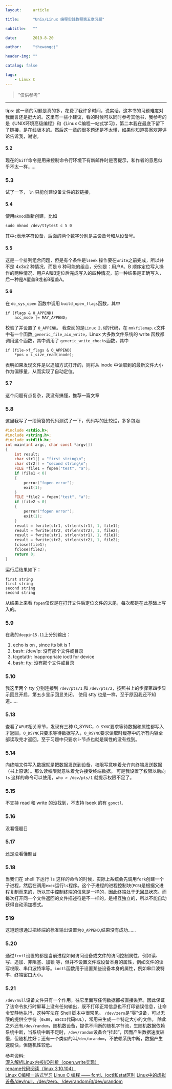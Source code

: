 ```yaml
---
layout:     article

title:      "Unix/Linux 编程实践教程第五章习题"

subtitle:   ""

date:       2019-8-20

author:     "thewangcj"

header-img: ""

catalog: false

tags:
    - Linux C
---
```


> “仅供参考”

------
tips: 这一章的习题是真的多，花费了我许多时间，说实话，这本书的习题难度对我而言还是挺大的。这里有一些小建议，看的时候可以同时参考其他书，我参考的是《UNIX环境高级编程》和《Linux C编程一站式学习》，第二本我在最底下留下了链接，是在线版本的。然后这一章的很多题还是不太懂，如果你知道答案欢迎评论告诉我，谢谢。
<!--more-->

#### 5.2
现在的`biff`命令是用来控制命令行环境下有新邮件时是否提示，和作者的意思似乎不太一样……


### 5.3
试了一下， `ln` 只能创建设备文件的软链接，

#### 5.4
使用`mknod`重新创建，比如
<pre><code class="Bash">sudo mknod /dev/ttytest c 5 0</code></pre>
其中`c`表示字符设备，后面的两个数字分别是主设备号和从设备号。

#### 5.5
这是一个排列组合问题，但是有个条件是`lseek` 操作要在`write`之前完成，所以并不是 4x3x2 种情况，而是 6 种可能的组合，分别是：用户A、B 顺序定位写入操作的两种情况、用户A和B定位后完成写入的四种情况，前一种结果是正确写入，后一种是A覆盖B或者B覆盖A。

#### 5.6
在 `do_sys_open` 函数中调用 `build_open_flags`函数，其中
<pre><code class="Bash">if (flags & O_APPEND)
    acc_mode |= MAY_APPEND;</code></pre>
校验了并设置了 `O_APPEND`。
我查阅的是`Linux 2.6`的代码，在 `mm\filemap.c`文件中有一个函数`_generic_file_aio_write`，Linux 大多数文件系统的 write 函数都调用这个函数，其中调用了 `generic_write_checks`函数，其中
<pre><code class="Bash">if (file->f_flags & O_APPEND)
    *pos = i_size_read(inode);</code></pre>
表明如果发现文件是以追加方式打开的，则将从 inode 中读取到的最新文件大小作为偏移量，从而实现了自动定位。

#### 5.7
这个问题有点复杂，我没有搞懂，推荐一篇文章


### 5.8
这里我写了一段简答的代码测试了一下，代码写的比较烂，多多包涵
```c
#include <stdio.h>;
#include <string.h>;
#include <stdlib.h>;
int main(int argc, char const *argv[])
{
    int result;
    char str1[] = "first string\n";
    char str2[] = "second string\n";
    FILE *file1 = fopen("test", "a");
    if (file1 < 0)
    {
        perror("fopen error");
        exit(1);
    }
    FILE *file2 = fopen("test", "a");
    if (file2 < 0)
    {
        perror("fopen error");
        exit(1);
    }
    result = fwrite(str1, strlen(str1), 1, file1);
    result = fwrite(str2, strlen(str2), 1, file2);
    result = fwrite(str1, strlen(str1), 1, file1);
    result = fwrite(str2, strlen(str2), 1, file2);
    fclose(file1);
    fclose(file2);
    return 0;
}
```
运行后结果如下：
<pre><code>first string
first string
second string
second string</code></pre> 
从结果上来看 `fopen`仅仅是在打开文件后定位文件的末尾，每次都是在此基础上写入的。

### 5.9
在我的`deepin15.11`上分别输出：
1. echo is on , since its bit is 1
2. bash: /dev/lp: 没有那个文件或目录
3. tcgetattr: Inappropriate ioctl for device
4. bash: tty: 没有那个文件或目录

### 5.10
我这里两个 tty 分别连接到 `/dev/pts/1` 和 `/dev/pts/2`，按照书上的步骤第四步显示回显开启，第五步显示回显关闭。
使用 stty 也是一样，至于原因我还不知道......


### 5.13
查看了`APUE`相关章节，发现有三种 O_SYNC，`O_SYNC`要求等待数据和属性都写入才返回，`O_DSYNC`只要求等待数据写入，`O_RSYNC`要求读取时缓存中的所有内容全部读取完才返回，至于习题中只要求 i-节点也就是属性的没有找到。

### 5.14
向终端文件写入数据就是把数据发送到设备，权限写意味着允许向终端发送数据（书上原话）。那么读权限就意味着允许接受终端数据。
可是我设置了权限以后向 `ls` 这样的命令可以使用，`who > /dev/pts/1` 就提示权限不足了。

### 5.15 
不支持 read 和 write 的没找到，不支持 lseek 的有 `gpmctl`.


### 5.16
没看懂题目

### 5.17
还是没看懂题目

### 5.18
当我们在 shell 下运行 `ls` 这样的命令的时候，实际上系统会先调用`fork`创建一个子进程，然后在调用`exec`运行`ls`程序。这个子进程的进程控制块(`PCB`)是根据父进程复制而来的，所以其中控制终端的信息是一样的，因此终端处于无回显状态。而每次打开同一个文件返回的文件描述符是不一样的，是相互独立的，所以不能自动获得自动添加模式。

### 519
这道题想通过把终端的标准输出设置为`O_APPEND`,结果没有成功......

### 5.20
通过`fcntl`设置的都是当前进程如何访问设备或文件的访问控制属性，例如读、写、追加、非阻塞、加锁   等，但并不设置文件或设备本身的属性，例如文件的读写权限、串口波特率等。`ioctl`函数用于设置某些设备本身的属性，例如串口波特率、终端窗口大小。

### 5.21
`/dev/null`设备文件只有一个作用，往它里面写任何数据都被直接丢弃。因此保证了该命令执行时屏幕上没有任何输出，既不打印正常信息也不打印错误信息，让命令安静地执行，这种写法在 Shell 脚本中很常见。
`/dev/zero`是“零”设备，可以无限的提供空字符（`0x00`，`ASCII`代码`NUL`），常用来生成一个特定大小的文件。
除此之外还有`/dev/random`，随机数设备，提供不间断的随机字节流，生随机数据依赖系统中断，当系统中断不足时，`/dev/random`设备会“挂起”，因而产生数据速度较慢，但随机性好；还有一个类似的叫`/dev/urandom`，不依赖系统中断，数据产生速度快，但随机性较低。


参考资料:  
[深入解析Linux内核I/O剖析（open,write实现）](https://www.cnblogs.com/zengyiwen/p/6019705.html)  
[rename代码阅读（linux 3.10.104）](https://blog.csdn.net/geshifei/article/details/81482660)  
[Linux C编程一站式学习](http://docs.linuxtone.org/ebooks/C&CPP/c/index.html)
[Linux C 编程 —— fcntl、ioctl和stat区别](https://blog.csdn.net/u011285208/article/details/90437128)
[Linux中的虚拟设备/dev/null、/dev/zero、/dev/random和/dev/urandom](https://blog.csdn.net/sinat_26058371/article/details/86754683)